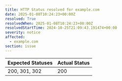```yaml
---
title: HTTP Status resolved for example.com
date: 2025-01-08T10:24:23+00:00Z
resolved: True
resolvedWhen: 2025-01-08T10:24:23+00:00Z
resolvedStartTime: 2024-10-25T21:09:43.191474+00:00
severity: notice
affected:
  - example.com
section: issue
---
```


| Expected Statuses | Actual Status  |
|-------------------|----------------|
| 200, 301, 302 | 200 |
